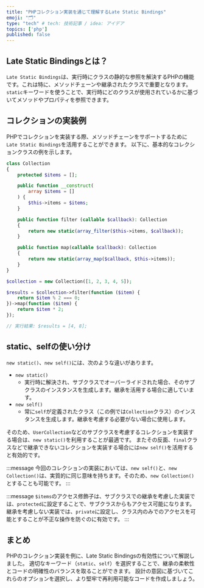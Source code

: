 ```yaml
---
title: "PHPコレクション実装を通じて理解するLate Static Bindings"
emoji: "🗂"
type: "tech" # tech: 技術記事 / idea: アイデア
topics: ['php']
published: false
---
```


## Late Static Bindingsとは？
`Late Static Bindings`は、実行時にクラスの静的な参照を解決するPHPの機能です。これは特に、メソッドチェーンや継承されたクラスで重要となります。`static`キーワードを使うことで、実行時にどのクラスが使用されているかに基づいてメソッドやプロパティを参照できます。

## コレクションの実装例
PHPでコレクションを実装する際、メソッドチェーンをサポートするために`Late Static Bindings`を活用することができます。
以下に、基本的なコレクションクラスの例を示します。

```php
class Collection
{
    protected $items = [];

    public function __construct(
        array $items = []
    ) {
        $this->items = $items;
    }

    public function filter (callable $callback): Collection
    {
        return new static(array_filter($this->items, $callback));
    }

    public function map(callable $callback): Collection
    {
        return new static(array_map($callback, $this->items));
    }
}

$collection = new Collection([1, 2, 3, 4, 5]);

$results = $collection->filter(function ($item) {
    return $item % 2 === 0;
})->map(function ($item) {
    return $item * 2;
});

// 実行結果: $results = [4, 8];
```

## static、selfの使い分け
`new static()`、`new self()`には、次のような違いがあります。

- `new static()`
  - 実行時に解決され、サブクラスでオーバーライドされた場合、そのサブクラスのインスタンスを生成します。継承を活用する場合に適しています。
- `new self()`
  - 常に`self`が定義されたクラス（この例では`Collection`クラス）のインスタンスを生成します。継承を考慮する必要がない場合に使用します。

そのため、`UserCollection`などのサブクラスを考慮するコレクションを実装する場合は、`new static()`を利用することが最適です。
またその反面、`final`クラスなどで継承できないコレクションを実装する場合には`new self()`を活用すると有効的です。

:::message
今回のコレクションの実装においては、`new self()`と、`new Collection()`は、実質的に同じ意味を持ちます。そのため、`new Collection()`とすることも可能です。
:::

:::message
`$items`のアクセス修飾子は、サブクラスでの継承を考慮した実装では、`protected`に設定することで、サブクラスからもアクセス可能になります。
継承を考慮しない実装では、`private`に設定し、クラス内のみでのアクセスを可能とすることが不正な操作を防ぐのに有効です。
:::

## まとめ
PHPのコレクション実装を例に、Late Static Bindingsの有効性について解説しました。
適切なキーワード（`static`、`self`）を選択することで、継承の柔軟性とコードの明確性のバランスを取ることができます。
設計の意図に基づいてこれらのオプションを選択し、より堅牢で再利用可能なコードを作成しましょう。
